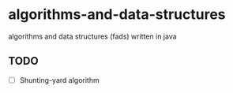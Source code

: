 # algorithms-and-data-structures
algorithms and data structures (fads) written in java


## TODO
- [ ] Shunting-yard algorithm
